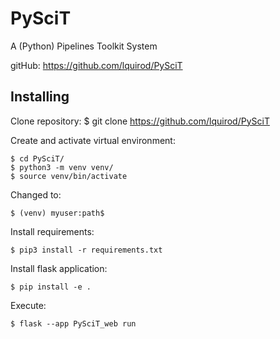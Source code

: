 # PySciT
A (Python) Pipelines Toolkit System

gitHub: https://github.com/lquirod/PySciT

## Installing
Clone repository:
$ git clone https://github.com/lquirod/PySciT

Create and activate virtual environment:

	$ cd PySciT/
	$ python3 -m venv venv/
	$ source venv/bin/activate

Changed to:

	$ (venv) myuser:path$

Install requirements:

	$ pip3 install -r requirements.txt

Install flask application:

	$ pip install -e .

Execute:

	$ flask --app PySciT_web run


<!-- 
En Linux/Mac:
export FLASK_ENV="development"
En Windows:
set "FLASK_ENV=development"

export FLASK_APP="tests/webTests/mainTest.py"
deactivate
source venv/bin/activate
export FLASK_ENV="development"
export FLASK_APP="mainWeb.py" 
flask run --debug
flask run
pip install -e .
flask --app PySciT_web run --debug
-->
